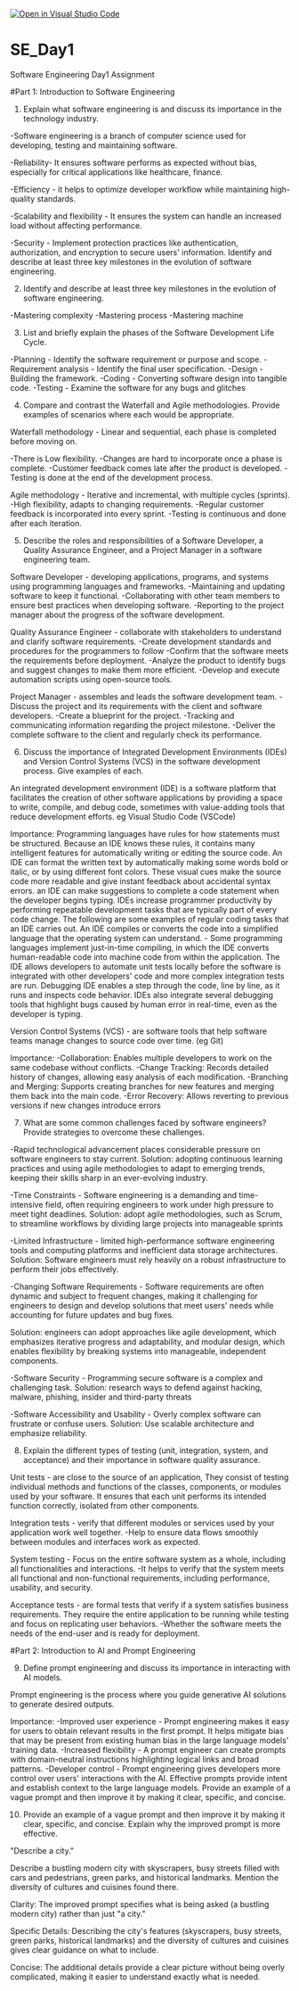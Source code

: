 [![Open in Visual Studio Code](https://classroom.github.com/assets/open-in-vscode-2e0aaae1b6195c2367325f4f02e2d04e9abb55f0b24a779b69b11b9e10269abc.svg)](https://classroom.github.com/online_ide?assignment_repo_id=18415022&assignment_repo_type=AssignmentRepo)
# SE_Day1
Software Engineering Day1 Assignment

#Part 1: Introduction to Software Engineering

1. Explain what software engineering is and discuss its importance in the technology industry.

-Software engineering is a branch of computer science used for developing, testing and maintaining software.

-Reliability- It ensures software performs as expected without bias, especially for critical applications like healthcare, finance. 

-Efficiency - it helps to optimize developer workflow while maintaining high-quality standards.

-Scalability and flexibility - It ensures the system can handle an increased load without affecting performance.
 
-Security - Implement protection practices like authentication, authorization, and encryption to secure users' information. Identify and describe at least three key milestones in the evolution of software engineering.


2. Identify and describe at least three key milestones in the evolution of software engineering.

-Mastering complexity
-Mastering process
-Mastering machine


3. List and briefly explain the phases of the Software Development Life Cycle.

-Planning - Identify the software requirement or purpose and scope.
-Requirement analysis - Identify the final user specification. 
-Design - Building the framework. 
-Coding - Converting software design into tangible code.
-Testing - Examine the software for any bugs and glitches


4. Compare and contrast the Waterfall and Agile methodologies. Provide examples of scenarios where each would be appropriate.

Waterfall methodology - Linear and sequential, each phase is completed before moving on. 

-There is Low flexibility.
-Changes are hard to incorporate once a phase is complete.
-Customer feedback comes late after the product is developed.
-Testing is done at the end of the development process.


Agile methodology - Iterative and incremental, with multiple cycles (sprints). 
-High flexibility, adapts to changing requirements. 
-Regular customer feedback is incorporated into every sprint. 
-Testing is continuous and done after each iteration.


5. Describe the roles and responsibilities of a Software Developer, a Quality Assurance Engineer, and a Project Manager in a software engineering team.

Software Developer - developing applications, programs, and systems using programming languages and frameworks.
-Maintaining and updating software to keep it functional. 
-Collaborating with other team members to ensure best practices when developing software.
-Reporting to the project manager about the progress of the software development.
   
Quality Assurance Engineer - collaborate with stakeholders to understand and clarify software requirements.
-Create development standards and procedures for the programmers to follow
-Confirm that the software meets the requirements before deployment. 
-Analyze the product to identify bugs and suggest changes to make them more efficient. 
-Develop and execute automation scripts using open-source tools.
  
Project Manager - assembles and leads the software development team.
-Discuss the project and its requirements with the client and software developers.
-Create a blueprint for the project.
-Tracking and communicating information regarding the project milestone.
-Deliver the complete software to the client and regularly check its performance.


6. Discuss the importance of Integrated Development Environments (IDEs) and Version Control Systems (VCS) in the software development process. Give examples of each.

An integrated development environment (IDE) is a software platform that facilitates the creation of other software applications by providing a space to write, compile, and debug code, sometimes with value-adding tools that reduce development efforts. eg Visual Studio Code (VSCode)

Importance:
Programming languages have rules for how statements must be structured. Because an IDE knows these rules, it contains many intelligent features for automatically writing or editing the source code. An IDE can format the written text by automatically making some words bold or italic, or by using different font colors. These visual cues make the source code more readable and give instant feedback about accidental syntax errors.
an IDE can make suggestions to complete a code statement when the developer begins typing.
IDEs increase programmer productivity by performing repeatable development tasks that are typically part of every code change. The following are some examples of regular coding tasks that an IDE carries out. An IDE compiles or converts the code into a simplified language that the operating system can understand. - Some programming languages implement just-in-time compiling, in which the IDE converts human-readable code into machine code from within the application.
The IDE allows developers to automate unit tests locally before the software is integrated with other developers' code and more complex integration tests are run.
Debugging IDE enables a step through the code, line by line, as it runs and inspects code behavior. IDEs also integrate several debugging tools that highlight bugs caused by human error in real-time, even as the developer is typing.

Version Control Systems (VCS) - are software tools that help software teams manage changes to source code over time. (eg Git)

Importance:
-Collaboration: Enables multiple developers to work on the same codebase without conflicts.
-Change Tracking: Records detailed history of changes, allowing easy analysis of each modification. 
-Branching and Merging: Supports creating branches for new features and merging them back into the main code.
-Error Recovery: Allows reverting to previous versions if new changes introduce errors

   
7. What are some common challenges faced by software engineers? Provide strategies to overcome these challenges.

-Rapid technological advancement places considerable pressure on software engineers to stay current.
 Solution: adopting continuous learning practices and using agile methodologies to adapt to emerging trends, keeping their skills sharp in an ever-evolving industry.
 
-Time Constraints - Software engineering is a demanding and time-intensive field, often requiring engineers to work under high pressure to meet tight deadlines.
 Solution: adopt agile methodologies, such as Scrum, to streamline workflows by dividing large projects into manageable sprints 
 
-Limited Infrastructure - limited high-performance software engineering tools and computing platforms and inefficient data storage architectures. 
 Solution: Software engineers must rely heavily on a robust infrastructure to perform their jobs effectively.
 
-Changing Software Requirements - Software requirements are often dynamic and subject to frequent changes, making it challenging for engineers to design and develop solutions that meet users' needs while accounting for future updates and bug fixes. 

Solution: engineers can adopt approaches like agile development, which emphasizes iterative progress and adaptability, and modular design, which enables flexibility by breaking systems into manageable, independent components.

-Software Security - Programming secure software is a complex and challenging task. 
Solution: research ways to defend against hacking, malware, phishing, insider and third-party threats

-Software Accessibility and Usability - Overly complex software can frustrate or confuse users. 
Solution: Use scalable architecture and emphasize reliability.


8. Explain the different types of testing (unit, integration, system, and acceptance) and their importance in software quality assurance.

Unit tests - are close to the source of an application, They consist of testing individual methods and functions of the classes, components, or modules used by your software. It ensures that each unit performs its intended function correctly, isolated from other components.

 Integration tests - verify that different modules or services used by your application work well together.
-Help to ensure data flows smoothly between modules and interfaces work as expected.

 System testing - Focus on the entire software system as a whole, including all functionalities and interactions.
 -It helps to verify that the system meets all functional and non-functional requirements, including performance, usability, and security.
 
Acceptance tests - are formal tests that verify if a system satisfies business requirements. They require the entire application to be running while testing and focus on replicating user behaviors. 
-Whether the software meets the needs of the end-user and is ready for deployment.


#Part 2: Introduction to AI and Prompt Engineering


9. Define prompt engineering and discuss its importance in interacting with AI models.

Prompt engineering  is the process where you guide generative AI solutions to generate desired outputs.

Importance:
-Improved user experience - Prompt engineering makes it easy for users to obtain relevant results in the first prompt. It helps mitigate bias that may be present from existing human bias in the large language models’ training data.
-Increased flexibility - A prompt engineer can create prompts with domain-neutral instructions highlighting logical links and broad patterns.
-Developer control - Prompt engineering gives developers more control over users' interactions with the AI. Effective prompts provide intent and establish context to the large language models. Provide an example of a vague prompt and then improve it by making it clear, specific, and concise.


10. Provide an example of a vague prompt and then improve it by making it clear, specific, and concise. Explain why the improved prompt is more effective.

"Describe a city."


Describe a bustling modern city with skyscrapers, busy streets filled with cars and pedestrians, green parks, and historical landmarks. Mention the diversity of cultures and cuisines found there.

Clarity: The improved prompt specifies what is being asked (a bustling modern city) rather than just "a city."

Specific Details: Describing the city's features (skyscrapers, busy streets, green parks, historical landmarks) and the diversity of cultures and cuisines gives clear guidance on what to include.

Concise: The additional details provide a clear picture without being overly complicated, making it easier to understand exactly what is needed.
